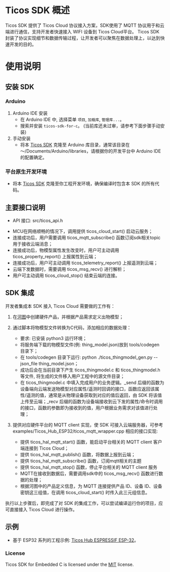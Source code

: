 # Ticos SDK 概述

Ticos SDK 提供了 Ticos Cloud 协议接入方案，SDK使用了 MQTT 协议用于和云端进行通信，支持开发者快速接入 WIFI 设备到 Ticos Cloud平台。
Ticos SDK 封装了协议实现细节和数据传输过程，让开发者可以聚焦在数据处理上，以达到快速开发的目的。


# 使用说明

## 安装 SDK

### Arduino

  1. Arduino IDE 安装
     - 在 Arduino IDE 中, 选择菜单 `项目`, `加载库`, `管理库...`。
     - 搜索并安装 `ticos-sdk-for-c`。 (当前库还未过审，请参考下面步骤手动安装)
  2. 手动安装
     - 将本 [Ticos SDK](https://github.com/tiwater/ticos-sdk-for-c) 克隆至 Arduino 库目录，通常该目录在 ～/Documents/Arduino/libraries，请根据你的开发平台中 Arduino IDE 的配置确定。

### 平台原生开发环境

  - 将本 [Ticos SDK](https://github.com/tiwater/ticos-sdk-for-c) 克隆至你工程开发环境，确保编译时包含本 SDK 的所有代码。

## 主要接口说明
  * API 接口: src/ticos_api.h

  - MCU在网络顺畅的情况下，调用提供 ticos_cloud_start() 启动云服务；
  - 连接成功后，用户需要调用 ticos_mqtt_subscribe() 函数订阅sdk相关topic用于接收云端消息；
  - 连接成功后，物模型属性发生改变时，用户可主动调用 ticos_property_report() 上报属性到云端；
  - 连接成功后，用户可主动调用 ticos_telemetry_report() 上报遥测到云端；
  - 云端下发数据时，需要调用 ticos_msg_recv() 进行解析；
  - 用户可主动调用 ticos_cloud_stop() 结束云端的连接。

## SDK 集成

开发者集成本 SDK 接入 Ticos Cloud 需要做的工作有：

1. 在[河图](https://console.ticos.cn)中创建硬件产品，并根据产品需求定义出物模型；
   
2. 通过脚本将物模型文件转换为C代码，添加相应的数据处理：

   - 要求: 已安装 python3 运行环境；
   - 将服务端下载的物模型文件(例: thing_model.json)放到 tools/codegen 目录下；
   - 在 tools/codegen 目录下运行: python ./ticos_thingmodel_gen.py --json_file thing_model.json；
   - 成功后会在当前目录下产生 ticos_thingmodel.c 和 ticos_thingmodel.h 等文件, 将生成的文件移入用户工程中的源文件目录；
   - 在 ticos_thingmodel.c 中填入完成用户的业务逻辑。_send 后缀的函数为设备端向云端发送物模型对应属性/遥测时回调的接口，函数应返回该属性/遥测的值，通常是从物理设备获取到对应的值后返回，由 SDK 将该值上传至云端；_recv 后缀的函数为设备端接收到云下发的属性/命令时调用的接口，函数的参数即为接收到的值，用户根据业务需求对该值进行处理；

3. 提供对应硬件平台的 MQTT client 实现，使 SDK 可接入云端服务器，可参考 examples/Ticos_Hub_ESP32/ticos_mqtt_wrapper.cpp 相应的接口实现:

   - 提供 ticos_hal_mqtt_start() 函数，能启动平台相关的 MQTT client 客户端连接到 Ticos Cloud；
   - 提供 ticos_hal_mqtt_publish() 函数，将数据上报到云端；
   - 提供 ticos_hal_mqtt_subscribe() 函数，订阅mqtt相关的主题
   - 提供 ticos_hal_mqtt_stop() 函数，停止平台相关的 MQTT client 服务
   - MQTT在接收到数据后，需要调用sdk中的 ticos_msg_recv() 函数进行数据的处理；
   - 根据河图中的产品定义信息，为 MQTT 连接提供产品 ID、设备 ID、设备密钥这三组值，在调用 ticos_cloud_start() 时传入此三元组信息。

执行以上步骤后，即完成了对 SDK 的集成工作，可以尝试编译运行你的项目，应可直接接入 Ticos Cloud 进行操作。

## 示例
   * 基于 ESP32 系列的工程示例: [Ticos Hub ESPRESSIF ESP-32](examples/Ticos_Hub_ESP32/readme.md)。

### License

Ticos SDK for Embedded C is licensed under the [MIT](https://github.com/tiwater/ticos-sdk-for-c/blob/main/LICENSE) license.

